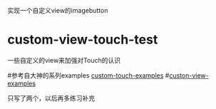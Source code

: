实现一个自定义view的imagebutton
# custom-view-touch-test
一些自定义的view来加强对Touch的认识

#参考自大神的系列examples  [custom-touch-examples](https://github.com/devunwired/custom-touch-examples)
#[custon-view-examples](https://github.com/devunwired/custom-view-examples)

只写了两个，以后再多练习补充

